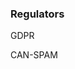 ### Regulators

<span style="text-align:left">
  <span class="fragment">GDPR</span>

  <span class="fragment">CAN-SPAM</span>
</span>
